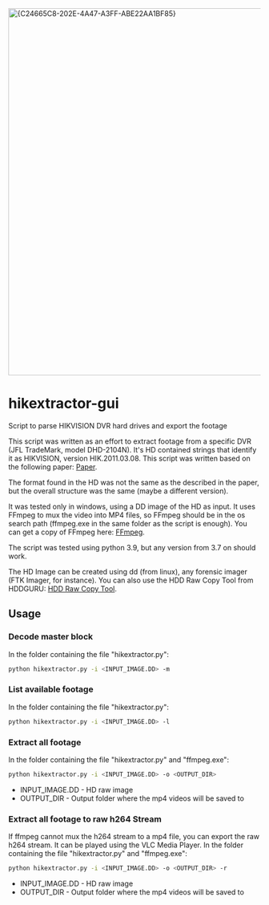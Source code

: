<img width="1002" height="732" alt="{C24665C8-202E-4A47-A3FF-ABE22AA1BF85}" src="https://github.com/user-attachments/assets/07d83f44-78d1-4110-84ed-1f4e250d7833" />

# hikextractor-gui

Script to parse HIKVISION DVR hard drives and export the footage

This script was written as an effort to extract footage from a specific DVR (JFL TradeMark, model DHD-2104N). It's HD contained strings that identify it as HIKVISION, version HIK.2011.03.08.
This script was written based on the following paper: [Paper](https://eudl.eu/pdf/10.1007/978-3-319-25512-5_13).

The format found in the HD was not the same as the described in the paper, but the overall structure was the same (maybe a different version).

It was tested only in windows, using a DD image of the HD as input.
It uses FFmpeg to mux the video into MP4 files, so FFmpeg should be in the os search path (ffmpeg.exe in the same folder as the script is enough). You can get a copy of FFmpeg here: [FFmpeg](https://ffmpeg.org/download.html).

The script was tested using python 3.9, but any version from 3.7 on should work.

The HD Image can be created using dd (from linux), any forensic imager (FTK Imager, for instance). You can also use the HDD Raw Copy Tool from HDDGURU: [HDD Raw Copy Tool](https://hddguru.com/software/HDD-Raw-Copy-Tool/).

## Usage

### Decode master block

In the folder containing the file "hikextractor.py":

```sh
python hikextractor.py -i <INPUT_IMAGE.DD> -m
```

### List available footage

In the folder containing the file "hikextractor.py":

```sh
python hikextractor.py -i <INPUT_IMAGE.DD> -l
```

### Extract all footage

In the folder containing the file "hikextractor.py" and "ffmpeg.exe":

```sh
python hikextractor.py -i <INPUT_IMAGE.DD> -o <OUTPUT_DIR>
```

- INPUT_IMAGE.DD - HD raw image
- OUTPUT_DIR - Output folder where the mp4 videos will be saved to

### Extract all footage to raw h264 Stream

If ffmpeg cannot mux the h264 stream to a mp4 file, you can export the raw h264 stream.
It can be played using the VLC Media Player.
In the folder containing the file "hikextractor.py" and "ffmpeg.exe":

```sh
python hikextractor.py -i <INPUT_IMAGE.DD> -o <OUTPUT_DIR> -r
```

- INPUT_IMAGE.DD - HD raw image
- OUTPUT_DIR - Output folder where the mp4 videos will be saved to
